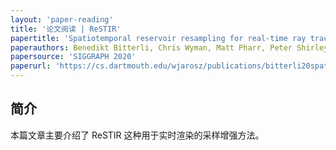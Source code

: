 ```yaml
---
layout: 'paper-reading'
title: '论文阅读 | ReSTIR'
papertitle: 'Spatiotemporal reservoir resampling for real-time ray tracing with dynamic direct lighting'
paperauthors: Benedikt Bitterli, Chris Wyman, Matt Pharr, Peter Shirley, Aaron Lefohn, Wojciech Jarosz
papersource: 'SIGGRAPH 2020'
paperurl: 'https://cs.dartmouth.edu/wjarosz/publications/bitterli20spatiotemporal.html'
---
```


## 简介

本篇文章主要介绍了 ReSTIR 这种用于实时渲染的采样增强方法。